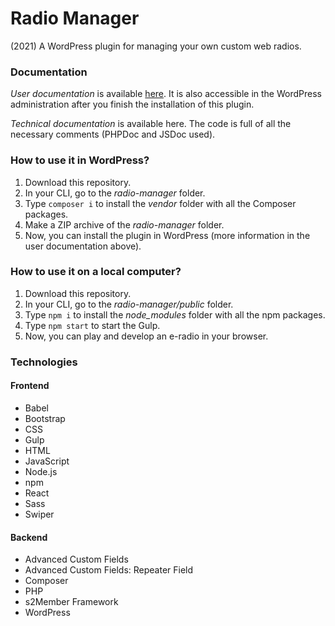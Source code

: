 # Radio Manager
(2021) A WordPress plugin for managing your own custom web radios.

### Documentation

*User documentation* is available [here](https://github.com/catvusa/radio-manager/blob/main/radio-manager/user-guide.pdf). It is also accessible in the WordPress administration after you finish the installation of this plugin.

*Technical documentation* is available here. The code is full of all the necessary comments (PHPDoc and JSDoc used).

### How to use it in WordPress?

1. Download this repository.
2. In your CLI, go to the *radio-manager* folder.
3. Type `composer i` to install the *vendor* folder with all the Composer packages.
4. Make a ZIP archive of the *radio-manager* folder.
5. Now, you can install the plugin in WordPress (more information in the user documentation above).

### How to use it on a local computer?

1. Download this repository.
2. In your CLI, go to the *radio-manager/public* folder.
3. Type `npm i` to install the *node_modules* folder with all the npm packages.
4. Type `npm start` to start the Gulp.
5. Now, you can play and develop an e-radio in your browser.

### Technologies

#### Frontend

* Babel
* Bootstrap
* CSS
* Gulp
* HTML
* JavaScript
* Node.js
* npm
* React
* Sass
* Swiper

#### Backend

* Advanced Custom Fields
* Advanced Custom Fields: Repeater Field
* Composer
* PHP
* s2Member Framework
* WordPress

